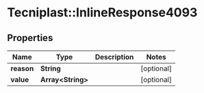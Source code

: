 # Tecniplast::InlineResponse4093

## Properties
Name | Type | Description | Notes
------------ | ------------- | ------------- | -------------
**reason** | **String** |  | [optional] 
**value** | **Array&lt;String&gt;** |  | [optional] 


